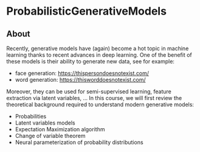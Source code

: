 # ProbabilisticGenerativeModels
## About
Recently, generative models have (again) become a hot topic in machine learning thanks to recent advances in deep learning. One of the benefit of these models is their ability to generate new data, see for example:
* face generation: https://thispersondoesnotexist.com/ 
* word generation: https://thisworddoesnotexist.com/

Moreover, they can be used for semi-supervised learning, feature extraction via latent variables, …
In this course, we will first review the theoretical background required to understand modern generative models:
* Probabilities 
* Latent variables models 
* Expectation Maximization algorithm 
* Change of variable theorem  
* Neural parameterization of probability distributions
